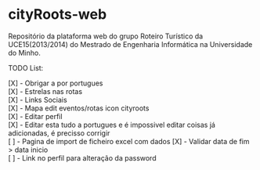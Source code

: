 ﻿cityRoots-web
=============

Repositório da plataforma web do grupo Roteiro Turístico da UCE15(2013/2014) do Mestrado de Engenharia Informática na Universidade do Minho. 

TODO List:

[X] - Obrigar a por portugues   
[X] - Estrelas nas rotas  
[X] - Links Sociais   
[X] - Mapa edit eventos/rotas icon cityroots   
[X] - Editar perfil   
[X] - Editar esta tudo a portugues e é impossivel editar coisas já adicionadas, é precisso corrigir  
[ ] - Pagina de import de ficheiro excel com dados 
[X] - Validar data de fim > data inicio   
[ ] - Link no perfil para alteração da password  



